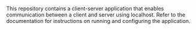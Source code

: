 This repository contains a client-server application that enables
communication between a client and server using localhost.
Refer to the documentation for instructions 
on running and configuring the application.
